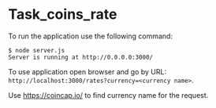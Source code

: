 # Task_coins_rate
To run the application use the following command:
```
$ node server.js
Server is running at http://0.0.0.0:3000/
```

To use application open browser and go by URL: `http://localhost:3000/rates?currency=<currency name>`.

Use https://coincap.io/ to find currency name for the request.
